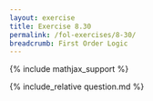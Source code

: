 ```yaml
---
layout: exercise
title: Exercise 8.30
permalink: /fol-exercises/8-30/
breadcrumb: First Order Logic
---
```


{% include mathjax_support %}

<div><i class="arrow-up" data-chapter="fol-exercises" data-exercise="ex_30" data-rating="0"></i></div>
{% include_relative question.md %}
